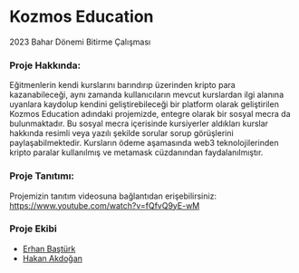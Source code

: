 # Kozmos Education
2023 Bahar Dönemi Bitirme Çalışması 

### Proje Hakkında:
Eğitmenlerin kendi kurslarını barındırıp üzerinden kripto para kazanabileceği, aynı zamanda kullanıcıların mevcut kurslardan ilgi alanına uyanlara kaydolup kendini geliştirebileceği bir platform olarak geliştirilen Kozmos Education adındaki projemizde, entegre olarak bir sosyal mecra da bulunmaktadır. Bu sosyal mecra içerisinde kursiyerler aldıkları kurslar hakkında resimli veya yazılı şekilde sorular sorup görüşlerini paylaşabilmektedir. Kursların ödeme aşamasında web3 teknolojilerinden kripto paralar kullanılmış ve metamask cüzdanından faydalanılmıştır.

### Proje Tanıtımı:
Projemizin tanıtım videosuna bağlantıdan erişebilirsiniz:
https://www.youtube.com/watch?v=fQfvQ9yE-wM

### Proje Ekibi
- [Erhan Baştürk](https://github.com/basturkerhan)
- [Hakan Akdoğan](https://github.com/hakanakdogan)
